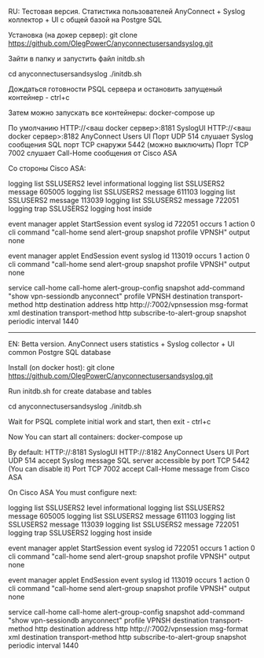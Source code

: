 RU:
Тестовая версия.
Статистика пользователей AnyConnect + Syslog коллектор + UI
с общей базой на Postgre SQL

Установка (на докер сервер):
git clone https://github.com/OlegPowerC/anyconnectusersandsyslog.git

Зайти в папку и запустить файл initdb.sh

cd anyconnectusersandsyslog
./initdb.sh

Дождаться готовности PSQL сервера и остановить запущеный контейнер - ctrl+c

Затем можно запускать все контейнеры:
docker-compose up

По умолчанию 
HTTP://<ваш docker сервер>:8181 SyslogUI
HTTP://<ваш docker сервер>:8182 AnyConnect Users UI
Порт UDP 514 слушает Syslog сообщения
SQL порт TCP снаружи 5442 (можно выключить)
Порт TCP 7002 слушает Call-Home сообщения от Cisco ASA

Со стороны Cisco ASA:

logging list SSLUSERS2 level informational 
logging list SSLUSERS2 message 605005 
logging list SSLUSERS2 message 611103 
logging list SSLUSERS2 message 113039 
logging list SSLUSERS2 message 722051 
logging trap SSLUSERS2 logging host inside

event manager applet StartSession 
  event syslog id 722051 occurs 1
  action 0 cli command "call-home send alert-group snapshot profile VPNSH" 
  output none 

event manager applet EndSession 
  event syslog id 113019 occurs 1
  action 0 cli command "call-home send alert-group snapshot profile VPNSH"
  output none

service call-home 
call-home 
  alert-group-config snapshot 
    add-command "show vpn-sessiondb anyconnect"
  profile VPNSH
    destination transport-method http destination address http http://:7002/vpnsession msg-format xml
    destination transport-method http
    subscribe-to-alert-group snapshot periodic interval 1440

-------------------------------------------------------------------------------
EN:
Betta version.
AnyConnect users statistics + Syslog collector + UI
common Postgre SQL database

Install (on docker host):
git clone https://github.com/OlegPowerC/anyconnectusersandsyslog.git

Run initdb.sh for create database and tables

cd anyconnectusersandsyslog
./initdb.sh

Wait for PSQL complete initial work and start, then exit - ctrl+c

Now You can start all containers:
docker-compose up

By default: 
HTTP://<docker host IP>:8181 SyslogUI
HTTP://<docker host IP>:8182 AnyConnect Users UI
Port UDP 514 accept Syslog message
SQL server accessible by port TCP 5442 (You can disable it)
Port TCP 7002 accept Call-Home message from Cisco ASA

On Cisco ASA You must configure next:

logging list SSLUSERS2 level informational 
logging list SSLUSERS2 message 605005 
logging list SSLUSERS2 message 611103 
logging list SSLUSERS2 message 113039 
logging list SSLUSERS2 message 722051 
logging trap SSLUSERS2 logging host inside

event manager applet StartSession 
  event syslog id 722051 occurs 1
  action 0 cli command "call-home send alert-group snapshot profile VPNSH" 
  output none 

event manager applet EndSession 
  event syslog id 113019 occurs 1
  action 0 cli command "call-home send alert-group snapshot profile VPNSH"
  output none

service call-home 
call-home 
  alert-group-config snapshot 
    add-command "show vpn-sessiondb anyconnect"
  profile VPNSH
    destination transport-method http destination address http http://:7002/vpnsession msg-format xml
    destination transport-method http
    subscribe-to-alert-group snapshot periodic interval 1440

